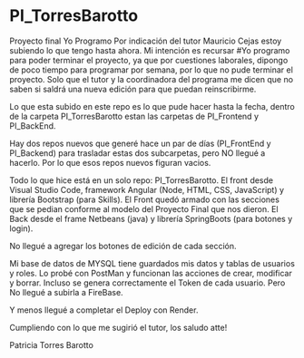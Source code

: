 # PI_TorresBarotto
Proyecto final Yo Programo 
Por indicación del tutor Mauricio Cejas estoy subiendo lo que tengo hasta ahora. Mi intención es recursar #Yo programo para poder terminar el proyecto, ya que por cuestiones laborales, dipongo de  poco tiempo para programar por semana, por lo que no pude terminar el proyecto. Solo que el tutor y la coordinadora del programa me dicen que no saben si saldrá una nueva edición para que puedan reinscribirme.

Lo que esta subido en este repo es lo que pude hacer hasta la fecha, dentro de la carpeta PI_TorresBarotto estan las carpetas de PI_Frontend y PI_BackEnd. 

Hay dos repos nuevos que generé hace un par de días (PI_FrontEnd y PI_Backend) para trasladar estas dos subcarpetas, pero NO llegué a hacerlo. Por lo que esos repos nuevos figuran vacios. 

Todo lo que hice está en un solo repo: PI_TorresBarotto. El front desde Visual Studio Code, framework Angular (Node, HTML, CSS, JavaScript) y librería Bootstrap (para Skills). El Front quedó armado con las secciones que se pedian conforme al modelo del Proyecto Final que nos dieron. El Back desde el frame Netbeans (java) y librería SpringBoots (para botones y login). 

No llegué a agregar los botones de edición de cada sección. 

Mi base de datos de MYSQL tiene guardados mis datos y tablas de usuarios y roles. Lo probé con PostMan y funcionan las acciones de crear, modificar y borrar. Incluso se genera correctamente el Token de cada usuario. Pero No llegué a subirla a FireBase. 

Y menos llegué a completar el Deploy con Render. 

Cumpliendo con lo que me sugirió el tutor, los saludo atte!

Patricia Torres Barotto
